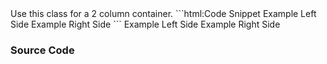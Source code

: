
<webui-page-segment elevation="10">
    Use this class for a 2 column container.
</webui-page-segment>

<webui-side-by-side>
    ```html:Code Snippet
        <webui-side-by-side class="side-by-side gap-4">
            <webui-paper elevation="10">
                Example Left Side
            </webui-paper>
            <webui-paper elevation="10">
                Example Right Side
            </webui-paper>
        </webui-side-by-side>
    ```
    <webui-side-by-side>
        <webui-paper elevation="10">
            Example Left Side
        </webui-paper>
        <webui-paper elevation="10">
            Example Right Side
        </webui-paper>
    </webui-side-by-side>
</webui-side-by-side>

### Source Code

<webui-code src="https://cdn.myfi.ws/webui/side-by-side.js" language="javascript" label="side-by-side.js"></webui-code>

